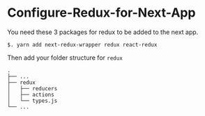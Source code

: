 # Configure-Redux-for-Next-App

You need these 3 packages for redux to be added to the next app.

`$. yarn add next-redux-wrapper redux react-redux`


Then add your folder structure for `redux`


    .
    ├── ...
    ├── redux        
    │   ├── reducers        
    │   ├── actions      
    │   └── types.js                
    └── ...
